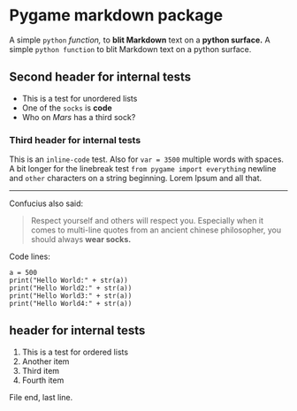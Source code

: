 # Pygame markdown package

A simple `python` *function,* to **blit Markdown** text on a **python surface.**
A simple `python function` to blit Markdown text on a python surface.

## Second header for internal tests
- This is a test for unordered lists
- One of the `socks` is **code** 
- Who on *Mars* has a third sock?

### Third header for internal tests

This is an `inline-code` test. Also for `var = 3500` multiple words with spaces. A bit longer for the linebreak test
 `from pygame import everything` 
newline and `other` characters on a string beginning. Lorem Ipsum and all that. 

---

Confucius also said:
> Respect yourself
> and others will respect you. Especially when it comes to multi-line quotes from an ancient chinese philosopher, 
> you should always **wear socks.**

Code lines:

```
a = 500
print("Hello World:" + str(a))
print("Hello World2:" + str(a))
print("Hello World3:" + str(a))
print("Hello World4:" + str(a))
```

##  header for internal tests
1. This is a test for ordered lists
2. Another item
3. Third item
2. Fourth item

File end, last line.


